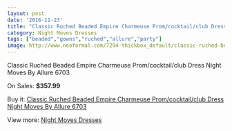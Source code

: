 ```yaml
---
layout: post
date: '2016-11-23'
title: "Classic Ruched Beaded Empire Charmeuse Prom/cocktail/club Dress Night Moves By Allure 6703"
category: Night Moves Dresses
tags: ["beaded","gowns","ruched","allure","party"]
image: http://www.neoformal.com/7294-thickbox_default/classic-ruched-beaded-empire-charmeuse-prom-cocktail-club-dress-night-moves-by-allure-6703.jpg
---
```

Classic Ruched Beaded Empire Charmeuse Prom/cocktail/club Dress Night Moves By Allure 6703

On Sales: **$357.99**
<a href="https://www.neoformal.com/en/night-moves-dresses/2597-classic-ruched-beaded-empire-charmeuse-prom-cocktail-club-dress-night-moves-by-allure-6703.html"><amp-img layout="responsive" width="600" height="600" src="//www.neoformal.com/7294-thickbox_default/classic-ruched-beaded-empire-charmeuse-prom-cocktail-club-dress-night-moves-by-allure-6703.jpg" alt="Classic Ruched Beaded Empire Charmeuse Prom/cocktail/club Dress Night Moves By Allure 6703 0" /></a>
<a href="https://www.neoformal.com/en/night-moves-dresses/2597-classic-ruched-beaded-empire-charmeuse-prom-cocktail-club-dress-night-moves-by-allure-6703.html"><amp-img layout="responsive" width="600" height="600" src="//www.neoformal.com/7295-thickbox_default/classic-ruched-beaded-empire-charmeuse-prom-cocktail-club-dress-night-moves-by-allure-6703.jpg" alt="Classic Ruched Beaded Empire Charmeuse Prom/cocktail/club Dress Night Moves By Allure 6703 1" /></a>
<a href="https://www.neoformal.com/en/night-moves-dresses/2597-classic-ruched-beaded-empire-charmeuse-prom-cocktail-club-dress-night-moves-by-allure-6703.html"><amp-img layout="responsive" width="600" height="600" src="//www.neoformal.com/7296-thickbox_default/classic-ruched-beaded-empire-charmeuse-prom-cocktail-club-dress-night-moves-by-allure-6703.jpg" alt="Classic Ruched Beaded Empire Charmeuse Prom/cocktail/club Dress Night Moves By Allure 6703 2" /></a>
<a href="https://www.neoformal.com/en/night-moves-dresses/2597-classic-ruched-beaded-empire-charmeuse-prom-cocktail-club-dress-night-moves-by-allure-6703.html"><amp-img layout="responsive" width="600" height="600" src="//www.neoformal.com/7297-thickbox_default/classic-ruched-beaded-empire-charmeuse-prom-cocktail-club-dress-night-moves-by-allure-6703.jpg" alt="Classic Ruched Beaded Empire Charmeuse Prom/cocktail/club Dress Night Moves By Allure 6703 3" /></a>

Buy it: [Classic Ruched Beaded Empire Charmeuse Prom/cocktail/club Dress Night Moves By Allure 6703](https://www.neoformal.com/en/night-moves-dresses/2597-classic-ruched-beaded-empire-charmeuse-prom-cocktail-club-dress-night-moves-by-allure-6703.html "Classic Ruched Beaded Empire Charmeuse Prom/cocktail/club Dress Night Moves By Allure 6703")

View more: [Night Moves Dresses](https://www.neoformal.com/en/23-night-moves-dresses "Night Moves Dresses")